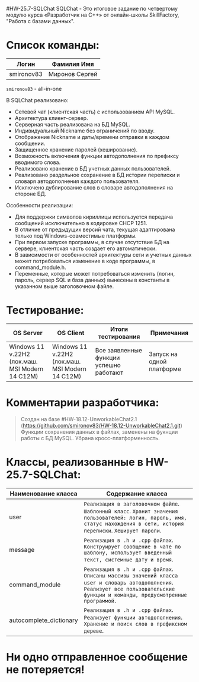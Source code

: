 #HW-25.7-SQLChat
SQLChat - Это итоговое задание по четвертому модулю курса «Разработчик на C++» от oнлайн-школы 
SkillFactory, "Работа с базами данных".

#  Список команды:
|  Логин        |  Фамилия Имя 
| ------        | ------                                                   
| smironov83    | Миронов Сергей        

`smironov83` - all-in-one

В SQLChat реализовано:
- Сетевой чат (клиентская часть) с использованием API MySQL.
- Архитектура клиент-сервер.
- Серверная часть реализована на БД MySQL.
- Индивидуальный Nickname без ограничений по вводу.
- Отображение Nickname и даты/времени отправки в каждом сообщении.
- Защищенное хранение паролей (хеширование).
- Возможность включения функции автодополнения по префиксу вводимого слова.
- Реализовано хранение в БД учетных данных пользователей.
- Реализовано раздельное сохранение в БД истории переписки и словаря автодополнения каждого пользователя.
- Исключено дублирование слов в словаре автодополнения на стороне БД.

Особенности реализации:
- Для поддержки символов кириллицы используется передача сообщений исключительно в кодировке CHCP 1251.
- В отличие от предыдущих версий чата, текущая адаптирована только под Windows-совместимые платформы.
- При первом запуске программы, в случае отсутствие БД на сервере, клиентская часть создает его автоматически.
- В зависимости от особенностей архитектуры сети и учетных данных может потребоваться изменение в коде программы, в command_module.h.
- Переменные, которые может потребоваться изменить (логин, пароль, сервер SQL и база данных) вынесены в константы в указанном выше заголовочном файле.

#  Тестирование:
|   OS Server   |   OS Client   | Итоги тестирования |   Примечания   |
| ------        | ------        | ------             | ------         |
| Windows 11 v.22H2 (лок.маш. MSI Modern 14 C12M) | Windows 11 v.22H2 (лок.маш. MSI Modern 14 C12M) | Все заявленные функции успешно работают | Запуск на одной платформе |


#  Комментарии разработчика:
> Создан на базе #HW-18.12-UnworkableChat2.1 (https://github.com/smironov83/HW-18.12-UnworkableChat2.1.git)
> Функции сохранения данных в файлах, заменены на фукнции работы с БД MySQL.
> Убрана кросс-платформенность.

#  Классы, реализованные в HW-25.7-SQLChat:

| Наименование класса	| Содержание класса	|
| ------ | ------	|
| user					  | `Реализация в заголовочном файле`. `Шаблонный класс`.  `Хранит значения пользователей: логин, пароль, имя, статус нахождения в сети, история переписки`. `Хеширует пароли`.			|
| message				  | `Реализация в .h и .cpp файлах`. `Конструирует сообщение в чате по шаблону, использует введенный текст, системные дату и время`.													|
| command_module		  | `Реализация в .h и .cpp файлах`. `Описаны массивы значений класса user и словарь автодополнения`.	`Реализует все пользовательские функции и команды, предусмотренные программой.`	|
| autocomplete_dictionary | `Реализация в .h и .cpp файлах`. `Реализует функции автодополнения`. `Хранение и поиск слов в префиксном дереве`.																	|

#  Ни одно отправленное сообщение не потеряется!
